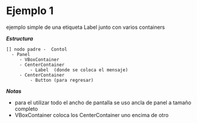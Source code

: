 
# Ejemplo 1
ejemplo simple de una etiqueta Label junto con varios containers

***Estructura***

    [] nodo padre -  Contol
      - Panel
         - VBoxContainer
         - CenterContainer
             - Label  (donde se coloca el mensaje)
         - CenterContainer
             - Button (para regresar)

***Notas***
- para el utilizar todo el ancho de pantalla se uso ancla de panel a tamaño completo
- VBoxContainer coloca los CenterContainer uno encima de otro

